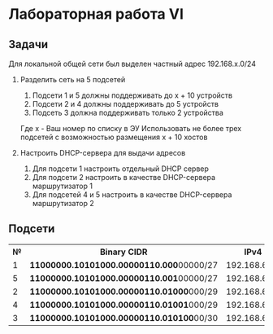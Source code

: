 # Лабораторная работа VI

## Задачи

Для локальной общей сети был выделен частный адрес 192.168.x.0/24

1. Разделить сеть на 5 подсетей
	1. Подсети 1 и 5 должны поддерживать до x + 10 устройств
	2. Подсети 2 и 4 должны поддерживать до 5 устройств
	3. Подсеть 3 должна поддерживать только 2 устройства

	Где x - Ваш номер по списку в ЭУ
	Использовать не более трех подсетей с возможностью размещения x + 10 хостов

2. Настроить DHCP-сервера для выдачи адресов
	1. Для подсети 1 настроить отдельный DHCP сервер
	2. Для подсети 2 настроить в качестве DHCP-сервера маршрутизатор 1
	3. Для подсетей 4 и 5 настроить в качестве DHCP-сервера маршрутизатор 2

## Подсети
<table>
	<tr>
		<th>№</th>
		<th>Binary CIDR</th>
		<th>IPv4</th>
		<th>Mask</th>
	</tr>
	<tr>
		<td>1</td>
		<td><b>11000000.10101000.00000110.000</b>00000/27</td>
		<td>192.168.6.0</td>
		<td>255.255.255.224</td>
	</tr>
	<tr>
		<td>5</td>
		<td><b>11000000.10101000.00000110.001</b>00000/27</td>
		<td>192.168.6.32</td>
		<td>255.255.255.224</td>
	</tr>
	<tr>
		<td>2</td>
		<td><b>11000000.10101000.00000110.01000</b>000/29</td>
		<td>192.168.6.64</td>
		<td>255.255.255.248</td>
	</tr>
	<tr>
		<td>4</td>
		<td><b>11000000.10101000.00000110.01001</b>000/29</td>
		<td>192.168.6.72</td>
		<td>255.255.255.248</td>
	</tr>
	<tr>
		<td>3</td>
		<td><b>11000000.10101000.00000110.010100</b>00/30</td>
		<td>192.168.6.80</td>
		<td>255.255.255.252</td>
	</tr>
</table>
